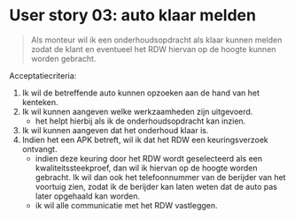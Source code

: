 # User story 03: auto klaar melden

> Als monteur wil ik een onderhoudsopdracht als klaar kunnen melden zodat de klant en eventueel het RDW hiervan op de hoogte kunnen worden gebracht.

Acceptatiecriteria:

1. Ik wil de betreffende auto kunnen opzoeken aan de hand van het kenteken.
1. Ik wil kunnen aangeven welke werkzaamheden zijn uitgevoerd.
	* het helpt hierbij als ik de onderhoudsopdracht kan inzien.
1. Ik wil kunnen aangeven dat het onderhoud klaar is.
1. Indien het een APK betreft, wil ik dat het RDW een keuringsverzoek ontvangt.
	* indien deze keuring door het RDW wordt geselecteerd als een kwaliteitssteekproef, dan wil ik hiervan op de hoogte worden gebracht. Ik wil dan ook het telefoonnummer van de berijder van het voortuig zien, zodat ik de berijder kan laten weten dat de auto pas later opgehaald kan worden.
	* ik wil alle communicatie met het RDW vastleggen.
